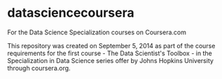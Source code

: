 datasciencecoursera
===================

For the Data Science Specialization courses on Coursera.com

This repository was created on September 5, 2014 as part of the course requirements for the first course - The Data Scientist's Toolbox - in the Specialization in Data Science series offer by Johns Hopkins University through coursera.org.
